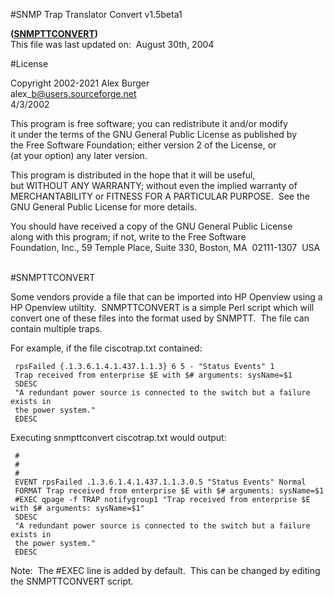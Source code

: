 <!DOCTYPE doctype PUBLIC "-//W3C//DTD XHTML 1.0 Transitional//EN"
"http://www.w3.org/TR/xhtml1/DTD/xhtml1-transitional.dtd">
<html xmlns="http://www.w3.org/1999/xhtml">
<head>
<meta name="generator" content=
"HTML Tidy for HTML5 for Linux version 5.4.0" />
<meta content="text/html; charset=utf-8" http-equiv=
"Content-Type" />
<meta content="Alex Burger" name="Author" />
<meta content="Mozilla/4.78 [en] (Windows NT 5.0; U) [Netscape]"
name="GENERATOR" />
<link rel="StyleSheet" type="text/css" href="layout1.css" />
<title>SNMP Trap Translator Convert</title>
</head>

#SNMP Trap Translator Convert v1.5beta1

**(**[**SNMPTTCONVERT**](http://www.snmptt.org)**)**  
This file was last updated on:  August 30th, 2004

#License

Copyright 2002-2021 Alex Burger  
alex\_b@users.sourceforge.net  
4/3/2002

This program is free software; you can redistribute it and/or modify  
it under the terms of the GNU General Public License as published by  
the Free Software Foundation; either version 2 of the License, or  
(at your option) any later version.

This program is distributed in the hope that it will be useful,  
but WITHOUT ANY WARRANTY; without even the implied warranty of  
MERCHANTABILITY or FITNESS FOR A PARTICULAR PURPOSE.  See the  
GNU General Public License for more details.

You should have received a copy of the GNU General Public License  
along with this program; if not, write to the Free Software  
Foundation, Inc., 59 Temple Place, Suite 330, Boston, MA  02111-1307  USA  
 

#SNMPTTCONVERT

Some vendors provide a file that can be imported into HP Openview using a HP Openview utiltity.  SNMPTTCONVERT is a simple Perl script which will convert one of these files into the format used by SNMPTT.  The file can contain multiple traps.

For example, if the file ciscotrap.txt contained:

     rpsFailed {.1.3.6.1.4.1.437.1.1.3} 6 5 - "Status Events" 1  
     Trap received from enterprise $E with $# arguments: sysName=$1  
     SDESC  
     "A redundant power source is connected to the switch but a failure exists in  
     the power system."  
     EDESC

Executing snmpttconvert ciscotrap.txt would output:

     #  
     #  
     #  
     EVENT rpsFailed .1.3.6.1.4.1.437.1.1.3.0.5 "Status Events" Normal  
     FORMAT Trap received from enterprise $E with $# arguments: sysName=$1  
     #EXEC qpage -f TRAP notifygroup1 "Trap received from enterprise $E with $# arguments: sysName=$1"  
     SDESC  
     "A redundant power source is connected to the switch but a failure exists in  
     the power system."  
     EDESC
  
Note:  The #EXEC line is added by default.  This can be changed by editing the SNMPTTCONVERT script.